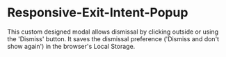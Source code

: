 # Responsive-Exit-Intent-Popup
This custom designed modal allows dismissal by clicking outside or using the 'Dismiss' button. It saves the dismissal preference ('Dismiss and don't show again') in the browser's Local Storage.
